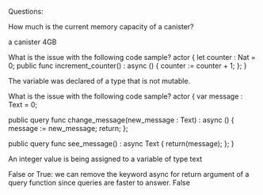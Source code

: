Questions:

How much is the current memory capacity of a canister?

  a canister 4GB


What is the issue with the following code sample?
actor {
  let counter : Nat = 0;
  public func increment_counter() : async () {
    counter := counter + 1;
  };
}

The variable was declared of a type that is not mutable.


What is the issue with the following code sample?
actor {
  var message : Text = 0;

  public query func change_message(new_message : Text) : async () {
    message := new_message;
    return;
  };
  
  public query func see_message() : async Text {
    return(message);
  };
}

An integer value is being assigned to a variable of type text

False or True: we can remove the keyword async for return argument of a query function since queries are faster to answer. 
False
